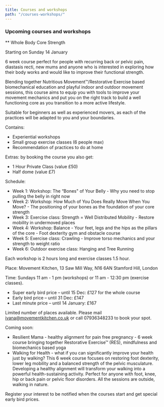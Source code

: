 ```yaml
---
title: Courses and workshops
path: "/courses-workshops/"
---
```


### Upcoming courses and workshops

** Whole Body Core Strength

Starting on Sunday 14 January

6 week course perfect for people with recurring back or pelvic pain, diastasis recti, new mums and anyone who is interested in exploring how their body works and would like to improve their functional strength.

Blending together Nutritious Movement™/Restorative Exercise based biomechanical education and playful indoor and outdoor movement sessions, this course aims to equip you with tools to improve your movement mechanics and put you on the right track to build a well functioning core as you transition to a more active lifestyle.


Suitable for beginners as well as experienced movers, as each of the practices will be adapted to you and your boundaries.

Contains: 
* Experiential workshops 
* Small group exercise classes (6 people max)
* Recommendation of practices to do at home

Extras: by booking the course you also get:
* 1 Hour Private Class (value £50)
* Half dome (value £7)

Schedule:
* Week 1: Workshop: The “Bones" of Your Belly - Why you need to stop pulling the belly in right now
* Week 2: Workshop: How Much of You Does Really Move When You Move? - The positioning of your bones as the foundation of your core strength
* Week 3: Exercise class: Strength = Well Distributed Mobility - Restore mobility in undermoved places
* Week 4: Workshop: Balance - Your feet, legs and the hips as the pillars of the core - Foot dexterity gym and obstacle course
* Week 5: Exercise class: Crawling - Improve torso mechanics and your strength to weight ratio
* Week 6: Outdoor exercise class: Hanging and Tree Running

Each workshop is 2 hours long and exercise classes 1.5 hour. 

Place: Movement Kitchen, 13 Saw Mill Way, N16 6AN Stamford Hill, London

Time: Sundays 11 am - 1 pm (workshops) or 11 am - 12:30 pm (exercise classes).

* Super early bird price – until 15 Dec: £127 for the whole course
* Early bird price – until 31 Dec: £147
* Last minute price – until 14 January: £167

Limited number of places available. Please mail ivana@movementkitchen.co.uk or call 07936348233 to book your spot.

Coming soon:

* Resilient Mama - healthy alignment for pain free pregnancy - 6 week course bringing together Restorative Exercise™ (RES), mindfulness and biomechanics based yoga 
* Walking for Health - what if you can significantly improve your health just by walking? This 6 week course focuses on restoring foot dexterity, lower leg mobility and a balanced strength of the pelvic musculature. Developing a healthy alignment will transform your walking into a powerful health-sustaining activity. Perfect for anyone with foot, knee, hip or back pain or pelvic floor disorders. All the sessions are outside, walking in nature.

Register your interest to be notified when the courses start and get special early bird prices.